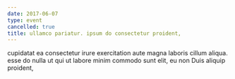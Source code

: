 ```yaml
---
date: 2017-06-07
type: event
cancelled: true
title: ullamco pariatur. ipsum do consectetur proident,
---
```

cupidatat ea consectetur irure exercitation aute magna laboris cillum aliqua. esse do nulla ut qui ut labore minim commodo sunt elit, eu non Duis aliquip proident,